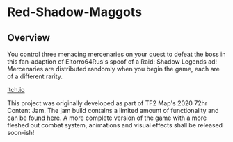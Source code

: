# Red-Shadow-Maggots

## Overview
You control three menacing mercenaries on your quest to defeat the boss in this fan-adaption of Eltorro64Rus's spoof of a Raid: Shadow Legends ad!
Mercenaries are distributed randomly when you begin the game, each are of a different rarity.

[itch.io](https://brogrammist.itch.io/red-shadow-maggots)

This project was originally developed as part of TF2 Map's 2020 72hr Content Jam.  The jam build contains a limited amount of functionality and can be found [here](https://tf2maps.net/downloads/red-shadow-maggots-fan-game.10289/). A more complete version of the game with a more fleshed out combat system, animations and visual effects shall be released soon-ish!
